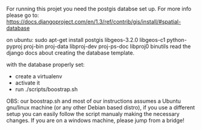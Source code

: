 For running this projet you need the postgis databse set up.
For more info please go to:
https://docs.djangoproject.com/en/1.3/ref/contrib/gis/install/#spatial-database

on ubuntu:
sudo apt-get install postgis libgeos-3.2.0 libgeos-c1 python-pyproj proj-bin proj-data libproj-dev proj-ps-doc libproj0 binutils
read the django docs about creating the database template.

with the database properly set:

- create a virtualenv
- activate it
- run ./scripts/boostrap.sh

OBS: our boostrap.sh and most of our instructions assumes a Ubuntu gnu/linux
machine (or any other Debian based distro), if you use a different setup
you can easily follow the script manualy making the necessary changes.
If you are on a windows machine, please jump from a bridge!
